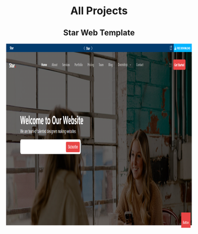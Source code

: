<h1 align="center">All Projects</h1>
<!-- &nbsp;
&nbsp; -->

<h2 align="center">Star Web Template</h2>

<img src="./Complete Star Template/Star.png" alt="book keeper" width="100%" height="500">
